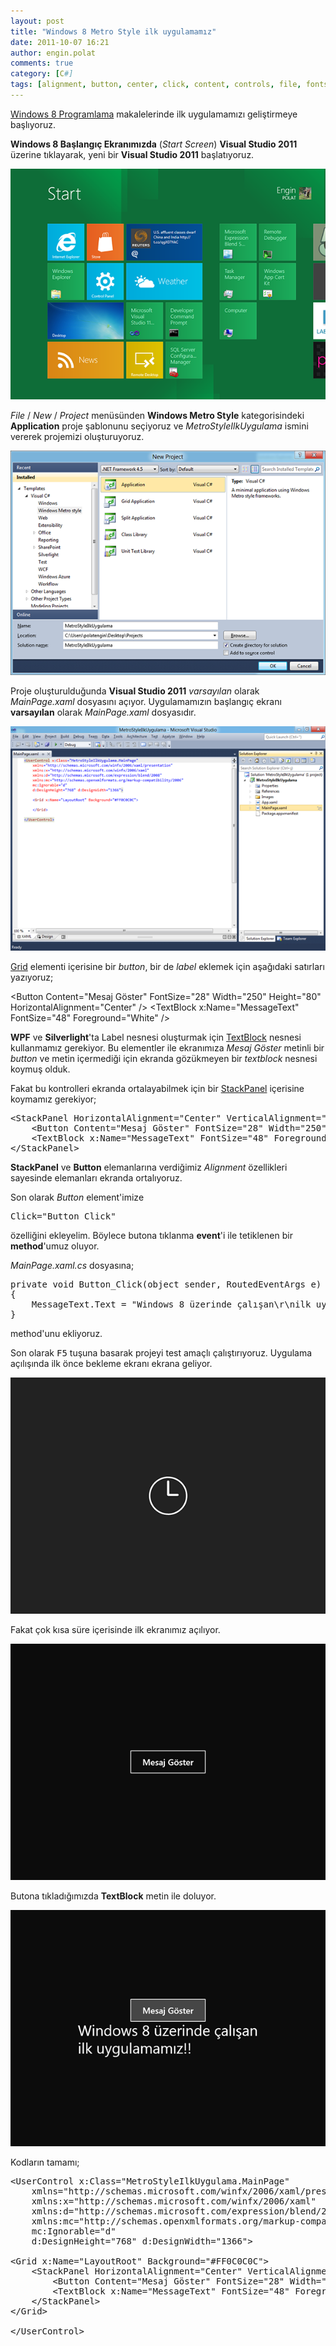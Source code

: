 ```yaml
---
layout: post
title: "Windows 8 Metro Style ilk uygulamamız"
date: 2011-10-07 16:21
author: engin.polat
comments: true
category: [C#]
tags: [alignment, button, center, click, content, controls, file, fontsize, foreground, grid, height, horizontalalignment, label, MetroUI, new, project, silverlight, stackpanel, start screen, textblock, usercontrol, verticalalignment, visual studio 2011, width, windows8, wpf, xaml]
---
```

<a href="http://www.enginpolat.com/etiket/windows8/" title="Windows 8 Programlama" target="_blank" rel="noopener">Windows 8 Programlama</a> makalelerinde ilk uygulamamızı geliştirmeye başlıyoruz.

**Windows 8 Başlangıç Ekranımızda** (*Start Screen*) **Visual Studio 2011** üzerine tıklayarak, yeni bir **Visual Studio 2011** başlatıyoruz.

![](/assets/uploads/2011/10/11.png "Windows 8 Start Screen")

*File* / *New* / *Project* menüsünden **Windows Metro Style** kategorisindeki **Application** proje şablonunu seçiyoruz ve *MetroStyleIlkUygulama* ismini vererek projemizi oluşturuyoruz.

![](/assets/uploads/2011/10/21.png "Visual Studio New Project Dialog")

Proje oluşturulduğunda **Visual Studio 2011** *varsayılan* olarak *MainPage.xaml* dosyasını açıyor. Uygulamamızın başlangıç ekranı **varsayılan** olarak *MainPage.xaml* dosyasıdır.

![](/assets/uploads/2011/10/31.png "Windows 8 Visual Studio 2011 Açılış")

<a href="http://msdn.microsoft.com/library/windows/apps/windows.ui.xaml.controls.grid" target="_blank" rel="noopener">Grid</a> elementi içerisine bir *button*, bir de *label* eklemek için aşağıdaki satırları yazıyoruz;



&lt;Button Content="Mesaj Göster" FontSize="28" Width="250" Height="80" HorizontalAlignment="Center" /&gt;
&lt;TextBlock x:Name="MessageText" FontSize="48" Foreground="White" /&gt;</pre>

**WPF** ve **Silverlight**'ta Label nesnesi oluşturmak için <a href="http://msdn.microsoft.com/library/windows/apps/windows.ui.xaml.controls.textblock" target="_blank" rel="noopener">TextBlock</a> nesnesi kullanmamız gerekiyor. Bu elementler ile ekranımıza *Mesaj Göster* metinli bir *button* ve metin içermediği için ekranda gözükmeyen bir *textblock* nesnesi koymuş olduk.

Fakat bu kontrolleri ekranda ortalayabilmek için bir <a href="http://msdn.microsoft.com/library/windows/apps/windows.ui.xaml.controls.stackpanel" target="_blank" rel="noopener">StackPanel</a> içerisine koymamız gerekiyor;

<pre class="brush:xml">&lt;StackPanel HorizontalAlignment="Center" VerticalAlignment="Center"&gt;
    &lt;Button Content="Mesaj Göster" FontSize="28" Width="250" Height="80" HorizontalAlignment="Center" /&gt;
    &lt;TextBlock x:Name="MessageText" FontSize="48" Foreground="White" /&gt;
&lt;/StackPanel&gt;</pre>

**StackPanel** ve **Button** elemanlarına verdiğimiz *Alignment* özellikleri sayesinde elemanları ekranda ortalıyoruz.

Son olarak *Button* element'imize

<pre class="brush:csharp">Click="Button_Click"</pre>

özelliğini ekleyelim. Böylece butona tıklanma **event**'i ile tetiklenen bir **method**'umuz oluyor.

*MainPage.xaml.cs* dosyasına;

<pre class="brush:csharp">private void Button_Click(object sender, RoutedEventArgs e)
{
    MessageText.Text = "Windows 8 üzerinde çalışan\r\nilk uygulamamız!!";
}</pre>

method'unu ekliyoruz.

Son olarak <kbd>F5</kbd> tuşuna basarak projeyi test amaçlı çalıştırıyoruz. Uygulama açılışında ilk önce bekleme ekranı ekrana geliyor.

![](/assets/uploads/2011/10/41.png "Windows 8 Uygulama Başlangıç Ekranı")

Fakat çok kısa süre içerisinde ilk ekranımız açılıyor.

![](/assets/uploads/2011/10/51.png "Windows 8 Programlama Metro Style")

Butona tıkladığımızda **TextBlock** metin ile doluyor.

![](/assets/uploads/2011/10/61.png "Windows 8 Programlama Metro Style")

Kodların tamamı;

<pre class="brush:xml">&lt;UserControl x:Class="MetroStyleIlkUygulama.MainPage"
    xmlns="http://schemas.microsoft.com/winfx/2006/xaml/presentation"
    xmlns:x="http://schemas.microsoft.com/winfx/2006/xaml"
    xmlns:d="http://schemas.microsoft.com/expression/blend/2008"
    xmlns:mc="http://schemas.openxmlformats.org/markup-compatibility/2006"
    mc:Ignorable="d"
    d:DesignHeight="768" d:DesignWidth="1366"&gt;

&lt;Grid x:Name="LayoutRoot" Background="#FF0C0C0C"&gt;
    &lt;StackPanel HorizontalAlignment="Center" VerticalAlignment="Center"&gt;
        &lt;Button Content="Mesaj Göster" FontSize="28" Width="250" Height="80" HorizontalAlignment="Center" Click="Button_Click" /&gt;
        &lt;TextBlock x:Name="MessageText" FontSize="48" Foreground="White" /&gt;
    &lt;/StackPanel&gt;
&lt;/Grid&gt;

&lt;/UserControl&gt;


